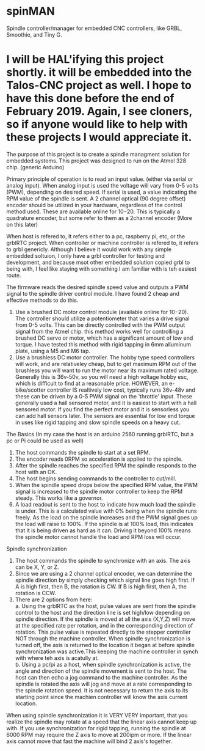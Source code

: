 # spinMAN
Spindle controller/manager for embedded CNC controllers, like GRBL, Smoothie, and Tiny G.

# I will be HAL'ifying this project shortly. it will be embedded into the Talos-CNC project as well. I hope to have this done before the end of February 2019. Again, I see cloners, so if anyone would like to help with these projects I would appreciate it.

The purpose of this project is to create a spindle managment solution for embedded systems. This project was designed to run on the Atmel 328 chip. (generic Arduino)

Primary principle of operation is to read an input value. (either via serial or analog input). When analog input is used the voltage will vary from 0-5 volts (PWM), depending on desired speed. If serial is used, a value indicating the RPM value of the spindle is sent. A 2 channel optical (90 degree offset) encoder should be utilized in your hardware, regardless of the control method used. These are available online for $10-$20. This is typically a quadrature encoder, but some refer to them as a 2channel encoder (More on this later)

When host is refered to, It refers either to a pc, raspberry pi, etc, or the grblRTC project. When controller or machine controller is refered to, it refers to grbl genericly. Although I believe it would work with any simple embedded soltuion, I only have a grbl controller for testing and development, and because msot other embedded solution copied grbl to being with, I feel like staying with something I am familiar with is teh easiest route.

The firmware reads the desired spindle speed value and outputs a PWM signal to the spindle driver control module. I have found 2 cheap and effective methods to do this. 
1. Use a brushed DC motor control module (available online for $10-$20). The controller should utilize a potentiometer that varies a drive signal from 0-5 volts. This can be directly controlled with the PWM output signal from the Atmel chip. this method works well for controlling a brushed DC servo or motor, which has a significant amount of low end torque. I have tested this method with rigid tapping in 6mm alluminum plate, using a M5 and M6 tap.
2. Use a brushless DC motor controller. The hobby type speed controllers will work, and are relativeley cheap, but to get maximum RPM out of the brushless you will want to run the motor near its maximum rated voltage. Generally this is 36v-50v, so you will need a high voltage hobby esc, which is difficult to find at a reasonable price. HOWEVER, an e-bike/scotter controller IS realtively low cost, typically runs 36v-48v and these can be driven by a 0-5 PWM signal on the 'throttle' input. These generally used a hall sensored motor, and it is easiest to start with a hall sensored motor. If you find the perfect motor and it is sensorless you can add hall sensors later. The sensors are essential for low end torque in uses like rigid tapping and slow spindle speeds on a heavy cut. 

The Basics (In my case the host is an arduino 2560 running grblRTC, but a pc or Pi could be used as well)
1. The host commands the spindle to start at a set RPM. 
2. The encoder reads 0RPM so acceleration is applied to the spindle.
3. After the spindle reaches the specified RPM the spindle responds to the host with an OK.
4. The host begins sending commands to the controller to cut/mill.
5. When the spindle speed drops below the specified RPM value, the PWM signal is increased to the spindle motor controller to keep the RPM steady. This works like a governor. 
6. A load readout is sent to the host to indicate how much load the spindle is under. This is a calculated value with 0% being when the spindle runs freely. As the load on the spindle increases and the PWM signal goes up the load will raise to 100%. If the spindle is at 100% load, this indicates that it is being driven as hard as it can. Driving it beyond 100% means the spindle motor cannot handle the load and RPM loss will occur.

Spindle synchronization
1. The host commands the spindle to synchronize with an axis. The axis can be X, Y, or Z. 
2. Since we are using a 2 channel optical encoder, we can determine the spindle direction by simply checking which signal line goes high first. If A is high first, then B, the rotation is CW. If B is high first, then A, the rotation is CCW.
3. There are 2 options from here:
<br>a. Using the grblRTC as the host, pulse values are sent from the spindle control to the host and the direction line is set high/low depending on spindle direction. If the spindle is moved at all the axis (X,Y,Z) will move at the specified rate per rotation, and in the corresponding direction of rotation. This pulse value is repeated directly to the stepper controller NOT through the machine controller. When spindle synchronization is turned off, the axis is returned to the location it began at before spindle synchronization was active.This keeping the machine controller in synch with where teh axis is acatully at.<br>b. Using a pc/pi as a host, when spindle synchronization is active, the angle and direction of the spindle movement is sent to the host. The host can then echo a jog command to the machine controller. As the spindle is rotated the axis will jog and move at a rate corresponding to the spindle rotation speed. It is not necessary to return the axis to its starting point since the machien controller will know the axis current location.

When using spindle synchronization it is VERY VERY important, that you realize the spindle may rotate at a speed that the linear axis cannot keep up with. If you use synchronization for rigid tapping, running the spindle at 6000 RPM may require the Z axis to move at 200ipm or more. If the linear axis cannot move that fast the machine will bind 2 axis's together.
